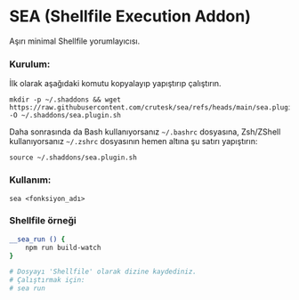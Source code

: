 # SEA (Shellfile Execution Addon)
Aşırı minimal Shellfile yorumlayıcısı.
### Kurulum:
İlk olarak aşağıdaki komutu kopyalayıp yapıştırıp çalıştırın.
```
mkdir -p ~/.shaddons && wget https://raw.githubusercontent.com/crutesk/sea/refs/heads/main/sea.plugin.sh -O ~/.shaddons/sea.plugin.sh
```
Daha sonrasında da Bash kullanıyorsanız `~/.bashrc` dosyasına, Zsh/ZShell kullanıyorsanız `~/.zshrc` dosyasının hemen altına şu satırı yapıştırın:
```
source ~/.shaddons/sea.plugin.sh
```
### Kullanım:
```
sea <fonksiyon_adı>
```
### Shellfile örneği
```sh
__sea_run () {
    npm run build-watch
}

# Dosyayı 'Shellfile' olarak dizine kaydediniz.
# Çalıştırmak için:
# sea run
```
